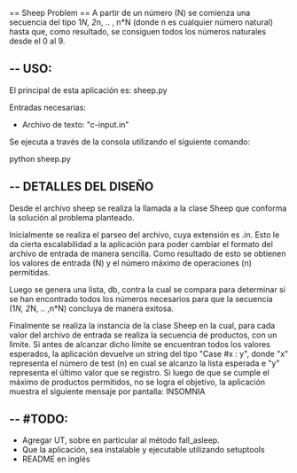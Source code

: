 == Sheep Problem ==
A partir de un número (N) se comienza una secuencia del tipo 1*N, 2*n, .. , n*N (donde n es cualquier
número natural) hasta que, como resultado, se consiguen todos los números naturales desde el 0 al 9.

--
USO:
--
El principal de esta aplicación es: sheep.py

Entradas necesarias:
* Archivo de texto: "c-input.in"


Se ejecuta a través de la consola utilizando el siguiente comando:

python sheep.py

--
DETALLES DEL DISEÑO
--
Desde el archivo sheep se realiza la llamada a la clase Sheep que conforma la solución al problema planteado.

Inicialmente se realiza el parseo del archivo, cuya extensión es .in. Esto le da cierta escalabilidad a la
aplicación para poder cambiar el formato del archivo de entrada de manera sencilla. Como resultado de esto
se obtienen los valores de entrada (N) y el número máximo de operaciones (n) permitidas.

Luego se genera una lista, db, contra la cual se compara para determinar si se han encontrado todos los números
necesarios para que la secuencia (1*N, 2*N, .. ,n*N) concluya de manera exitosa.

Finalmente se realiza la instancia de la clase Sheep en la cual, para cada valor del archivo de entrada
se realiza la secuencia de productos, con un lìmite. Si antes de alcanzar dicho límite se encuentran todos los valores
esperados, la aplicación devuelve un string del tipo "Case #x : y", donde "x" representa el número de test (n) en cual
se alcanzo la lista esperada e "y" representa el último valor que se registro.
Si luego de que se cumple el máximo de productos permitidos, no se logra el objetivo, la aplicación muestra
el siguiente mensaje por pantalla: INSOMNIA

--
 #TODO:
--
 * Agregar UT, sobre en particular al método fall_asleep.
 * Que la aplicación, sea instalable y ejecutable utilizando setuptools
 * README en inglés
